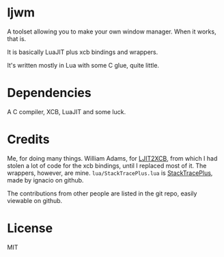 # ljwm

A toolset allowing you to make your own window manager. When it works, that is.

It is basically LuaJIT plus xcb bindings and wrappers.

It's written mostly in Lua with some C glue, quite little.

# Dependencies
A C compiler, XCB, LuaJIT and some luck.

# Credits
Me, for doing many things.
William Adams, for [LJIT2XCB](https://github.com/Wiladams/LJIT2XCB), from which I had stolen a lot of code for the xcb bindings, until I replaced most of it.
The wrappers, however, are mine.
`lua/StackTracePlus.lua` is [StackTracePlus](https://github.com/ignacio/StackTracePlus), made by ignacio on github.

The contributions from other people are listed in the git repo, easily viewable on github.

# License
MIT
